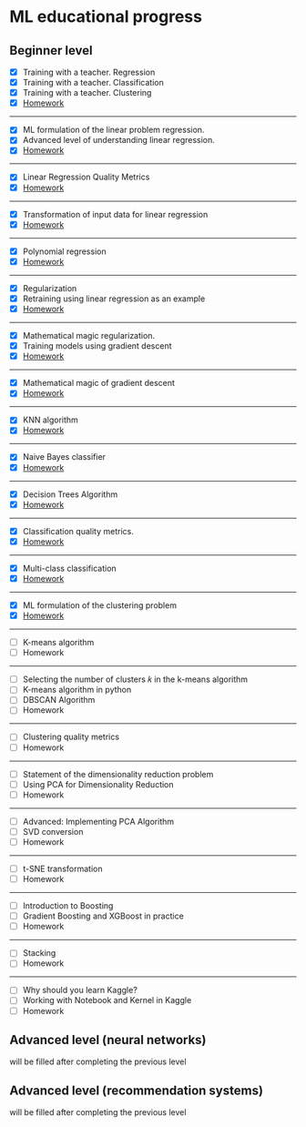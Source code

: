 # ML educational progress
## Beginner level

- [x] Training with a teacher. Regression
- [x] Training with a teacher. Classification
- [x] Training with a teacher. Clustering
- [x] [Homework](https://github.com/hik023/data_science_training/blob/master/neural/1_HW.ipynb)
---
- [x] ML formulation of the linear problem regression.
- [x] Advanced level of understanding linear regression.
- [x] [Homework](https://github.com/hik023/data_science_training/blob/master/neural/linear_regression/1.1.ipynb)
---
- [x] Linear Regression Quality Metrics
- [x] [Homework](https://github.com/hik023/data_science_training/blob/master/neural/linear_regression/3_7_%D0%94%D0%BE%D0%BC%D0%B0%D1%88%D0%BD%D1%8F%D1%8F_%D1%80%D0%B0%D0%B1%D0%BE%D1%82%D0%B0.ipynb)
---
- [x] Transformation of input data for linear regression
- [x] [Homework](https://github.com/hik023/data_science_training/blob/master/neural/linear_regression/3_9_%D0%94%D0%BE%D0%BC%D0%B0%D1%88%D0%BD%D1%8F%D1%8F_%D1%80%D0%B0%D0%B1%D0%BE%D1%82%D0%B0.ipynb)
---
- [x] Polynomial regression
- [x] [Homework](https://github.com/hik023/data_science_training/blob/master/neural/linear_regression/3_11_%D0%94%D0%BE%D0%BC%D0%B0%D1%88%D0%BD%D1%8F%D1%8F_%D1%80%D0%B0%D0%B1%D0%BE%D1%82%D0%B0.ipynb)
---
- [x] Regularization
- [x] Retraining using linear regression as an example
- [x] [Homework](https://github.com/hik023/data_science_training/blob/master/neural/linear_regression/4_3_%D0%94%D0%BE%D0%BC%D0%B0%D1%88%D0%BD%D1%8F%D1%8F_%D1%80%D0%B0%D0%B1%D0%BE%D1%82%D0%B0.ipynb)
---
- [x] Mathematical magic regularization.
- [x] Training models using gradient descent
- [x] [Homework](https://github.com/hik023/data_science_training/blob/master/neural/linear_regression/4_8_%D0%94%D0%BE%D0%BC%D0%B0%D1%88%D0%BD%D1%8F%D1%8F_%D1%80%D0%B0%D0%B1%D0%BE%D1%82%D0%B0.ipynb)
---
- [x] Mathematical magic of gradient descent
- [x] [Homework](https://github.com/hik023/data_science_training/blob/master/neural/linear_regression/2.ipynb)
---
- [x] KNN algorithm
- [x] [Homework](https://github.com/hik023/data_science_training/blob/master/neural/classification/homework_classification_1_les_3.ipynb)
---
- [x] Naive Bayes classifier
- [x] [Homework](https://github.com/hik023/data_science_training/blob/master/neural/classification/homework_classification_1_les_6.ipynb)
---
- [x] Decision Trees Algorithm
- [x] [Homework](https://github.com/hik023/data_science_training/blob/master/neural/classification/homework_classification_1_les_8.ipynb)
---
- [x] Classification quality metrics.
- [x] [Homework](https://github.com/hik023/data_science_training/blob/master/neural/metrics/homework_classification_2_les_1_part_1.ipynb)
---
- [x] Multi-class classification
- [x] [Homework](https://github.com/hik023/data_science_training/blob/master/neural/metrics/homework_classification_2_les_2.ipynb)
---
- [x] ML formulation of the clustering problem
- [x] [Homework](https://github.com/hik023/data_science_training/blob/master/neural/clustering/jun_ml_7_hw_1.ipynb)
---
- [ ] K-means algorithm
- [ ] Homework
---
- [ ] Selecting the number of clusters 𝑘 in the k-means algorithm
- [ ] K-means algorithm in python
- [ ] DBSCAN Algorithm
- [ ] Homework
---
- [ ] Clustering quality metrics
- [ ] Homework
---
- [ ] Statement of the dimensionality reduction problem
- [ ] Using PCA for Dimensionality Reduction
- [ ] Homework
---
- [ ] Advanced: Implementing PCA Algorithm
- [ ] SVD conversion
- [ ] Homework
---
- [ ] t-SNE transformation
- [ ] Homework
---
- [ ] Introduction to Boosting
- [ ] Gradient Boosting and XGBoost in practice
- [ ] Homework
---
- [ ] Stacking
- [ ] Homework
---
- [ ] Why should you learn Kaggle?
- [ ] Working with Notebook and Kernel in Kaggle
- [ ] Homework

## Advanced level (neural networks)

will be filled after completing the previous level

## Advanced level (recommendation systems)

will be filled after completing the previous level